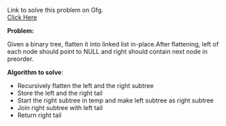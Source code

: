 Link to solve this problem on Gfg.<br>
<a href="https://practice.geeksforgeeks.org/problems/flatten-binary-tree-to-linked-list/1">Click Here</a>

<b>Problem:</b><p>Given a binary tree, flatten it into linked list in-place.After flattening, left of each node should point to NULL and right should contain next node in preorder.</p>

<b>Algorithm to solve</b>: <p>
<ul>
  <li>Recursively flatten the left and the right subtree</li>
  <li>Store the left and the right tail</li>
  <li>Start the right subtree in temp and make left subtree as right subtree</li>
  <li>Join right subtree with left tail</li>
  <li>Return right tail</li>
</ul>
</p>

